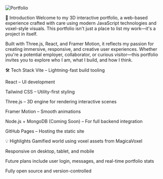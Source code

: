![Portfolio](https://github.com/user-attachments/assets/496dd9cc-96e6-45b9-8775-f259207e100f)

👋 Introduction
Welcome to my 3D interactive portfolio, a web-based experience crafted with care using modern JavaScript technologies and voxel-style visuals. This portfolio isn't just a place to list my work—it's a project in itself.

Built with Three.js, React, and Framer Motion, it reflects my passion for creating immersive, responsive, and creative user experiences. Whether you're a potential employer, collaborator, or curious visitor—this portfolio invites you to explore who I am, what I build, and how I think.

🛠️ Tech Stack
Vite – Lightning-fast build tooling

React – UI development

Tailwind CSS – Utility-first styling

Three.js – 3D engine for rendering interactive scenes

Framer Motion – Smooth animations

Node.js + MongoDB (Coming Soon) – For full backend integration

GitHub Pages – Hosting the static site

💡 Highlights
Gamified world using voxel assets from MagicaVoxel

Responsive on desktop, tablet, and mobile

Future plans include user login, messages, and real-time portfolio stats

Fully open source and version-controlled

